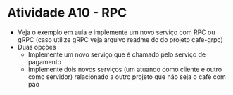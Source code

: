 # Atividade A10 - RPC

- Veja o exemplo em aula e implemente um novo serviço com RPC ou gRPC (caso utilize gRPC veja arquivo readme do do projeto cafe-grpc)
- Duas opções
    - Implemente um novo serviço que é chamado pelo serviço de pagamento
    - Implemente dois novos serviços (um atuando como cliente e outro como servidor) relacionado a outro projeto que não seja o café com pão